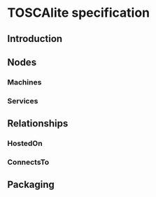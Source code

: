 # TOSCAlite specification

## Introduction

## Nodes

### Machines

### Services

## Relationships

### HostedOn

### ConnectsTo

## Packaging

